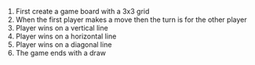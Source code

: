 1. First create a game board with a 3x3 grid
2. When the first player makes a move then the turn is for the other player
3. Player wins on a vertical line
4. Player wins on a horizontal line
5. Player wins on a diagonal line
6. The game ends with a draw